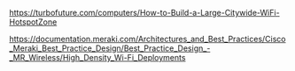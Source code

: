 
https://turbofuture.com/computers/How-to-Build-a-Large-Citywide-WiFi-HotspotZone <br>

https://documentation.meraki.com/Architectures_and_Best_Practices/Cisco_Meraki_Best_Practice_Design/Best_Practice_Design_-_MR_Wireless/High_Density_Wi-Fi_Deployments

